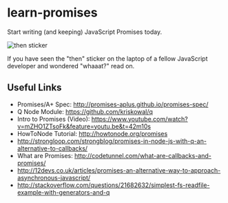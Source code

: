 learn-promises
==============

Start writing (and keeping) JavaScript Promises today.

![then sticker](http://i.imgur.com/vUv6iKt.png)

If you have seen the "then" sticker on the laptop of a fellow 
JavaScript developer and wondered "whaaat?" read on. 




## Useful Links

- Promises/A+ Spec: http://promises-aplus.github.io/promises-spec/
- Q Node Module: https://github.com/kriskowal/q
- Intro to Promises (Video): https://www.youtube.com/watch?v=mZHO1ZTsoFk&feature=youtu.be&t=42m10s
- HowToNode Tutorial: http://howtonode.org/promises
- http://strongloop.com/strongblog/promises-in-node-js-with-q-an-alternative-to-callbacks/
- What are Promises: http://codetunnel.com/what-are-callbacks-and-promises/
- http://12devs.co.uk/articles/promises-an-alternative-way-to-approach-asynchronous-javascript/
- http://stackoverflow.com/questions/21682632/simplest-fs-readfile-example-with-generators-and-q